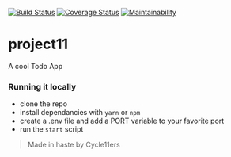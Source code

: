 [![Build Status](https://travis-ci.org/mukunzidd/project11.svg?branch=develop)](https://travis-ci.org/mukunzidd/project11)
[![Coverage Status](https://coveralls.io/repos/github/mukunzidd/project11/badge.svg?branch=develop)](https://coveralls.io/github/mukunzidd/project11?branch=develop)
[![Maintainability](https://api.codeclimate.com/v1/badges/43f08d1e5880053da637/maintainability)](https://codeclimate.com/github/mukunzidd/project11/maintainability)

# project11

A cool Todo App

### Running it locally

- clone the repo
- install dependancies with `yarn` or `npm`
- create a .env file and add a PORT variable to your favorite port
- run the `start` script

> Made in haste by Cycle11ers
